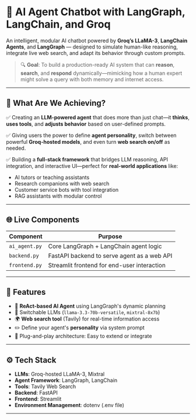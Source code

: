 # 🤖 AI Agent Chatbot with LangGraph, LangChain, and Groq

An intelligent, modular AI chatbot powered by **Groq’s LLaMA-3**, **LangChain Agents**, and **LangGraph** — designed to simulate human-like reasoning, integrate live web search, and adapt its behavior through custom prompts.

> 🔍 **Goal**: To build a production-ready AI system that can **reason**, **search**, and **respond** dynamically—mimicking how a human expert might solve a query with both memory and internet access.

---

## 🎯 What Are We Achieving?

✅ Creating an **LLM-powered agent** that does more than just chat—it **thinks**, **uses tools**, and **adjusts behavior** based on user-defined prompts.

✅ Giving users the power to define **agent personality**, switch between powerful **Groq-hosted models**, and even turn **web search on/off** as needed.

✅ Building a **full-stack framework** that bridges LLM reasoning, API integration, and interactive UI—perfect for **real-world applications** like:
- AI tutors or teaching assistants
- Research companions with web search
- Customer service bots with tool integration
- RAG assistants with modular control

---

## 🌐 Live Components

| Component   | Purpose                                       |
|-------------|-----------------------------------------------|
| `ai_agent.py` | Core LangGraph + LangChain agent logic       |
| `backend.py`  | FastAPI backend to serve agent as a web API  |
| `frontend.py` | Streamlit frontend for end-user interaction  |

---

## 🧠 Features

- 🧩 **ReAct-based AI Agent** using LangGraph's dynamic planning
- 🔄 Switchable LLMs (`llama-3.3-70b-versatile`, `mixtral-8x7b`)
- 🌍 **Web search tool** (Tavily) for real-time information access
- ✏️ Define your agent's **personality** via system prompt
- 🔗 Plug-and-play architecture: Easy to extend or integrate

---

## ⚙️ Tech Stack

- **LLMs**: Groq-hosted LLaMA-3, Mixtral
- **Agent Framework**: LangGraph, LangChain
- **Tools**: Tavily Web Search
- **Backend**: FastAPI
- **Frontend**: Streamlit
- **Environment Management**: dotenv (.env file)

---
